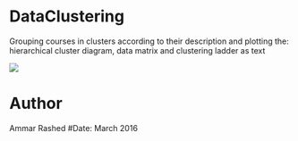 # DataClustering
Grouping courses in clusters according to their description and plotting the: hierarchical cluster diagram, data matrix and clustering ladder as text 

<img src="https://github.com/AmmarRashed/Mission-Sophomore/blob/master/DataClustering-master/cc1.PNG?raw=true">

# Author
Ammar Rashed
#Date:
March 2016
